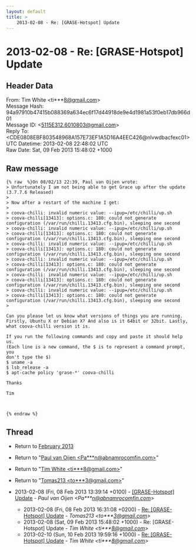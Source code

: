 ```yaml
---
layout: default
title: >
    2013-02-08 - Re: [GRASE-Hotspot] Update
---
```


# 2013-02-08 - Re: [GRASE-Hotspot] Update

## Header Data

From: Tim White \<ti***8@gmail.com\><br>
Message Hash: 94a97910b47415b088369a634ec6f17d44918de9e4d1981a53f0eb17db966d01<br>
Message ID: \<5115E312.6010803@gmail.com\><br>
Reply To: \<CDE0808EBF803548968A157E73EF1A5D16A4EEC426@nlvwdbacfexc01\><br>
UTC Datetime: 2013-02-08 22:48:02 UTC<br>
Raw Date: Sat, 09 Feb 2013 15:48:02 +1000<br>

## Raw message

```
{% raw  %}On 08/02/13 22:39, Paul van Oijen wrote:
> Unfortunately I am not being able to get Grace up after the update (3.7.7.6 Released)
>
> Now after a restart of the machine I get:
>
> coova-chilli: invalid numeric value: --ipup=/etc/chilli/up.sh
> coova-chilli[13413]: options.c: 180: could not generate configuration (/var/run/chilli.13413.cfg.bin), sleeping one second
> coova-chilli: invalid numeric value: --ipup=/etc/chilli/up.sh
> coova-chilli[13413]: options.c: 180: could not generate configuration (/var/run/chilli.13413.cfg.bin), sleeping one second
> coova-chilli: invalid numeric value: --ipup=/etc/chilli/up.sh
> coova-chilli[13413]: options.c: 180: could not generate configuration (/var/run/chilli.13413.cfg.bin), sleeping one second
> coova-chilli: invalid numeric value: --ipup=/etc/chilli/up.sh
> coova-chilli[13413]: options.c: 180: could not generate configuration (/var/run/chilli.13413.cfg.bin), sleeping one second
> coova-chilli: invalid numeric value: --ipup=/etc/chilli/up.sh
> coova-chilli[13413]: options.c: 180: could not generate configuration (/var/run/chilli.13413.cfg.bin), sleeping one second
> coova-chilli: invalid numeric value: --ipup=/etc/chilli/up.sh
> coova-chilli[13413]: options.c: 180: could not generate configuration (/var/run/chilli.13413.cfg.bin), sleeping one second
>

Can you please let us know what versions of things you are running. 
Firstly, Ubuntu X or Debian X? And also is it 64bit or 32bit. Lastly, 
what coova-chilli version it is.

If you run the following commands and copy and paste it should help us. 
(Each line is a new command, the $ is to represent a command prompt, you 
don't type the $)
$ uname -a
$ lsb_release -a
$ apt-cache policy 'grase-*' coova-chilli

Thanks

Tim



{% endraw %}
```

## Thread

+ Return to [February 2013](/archive/2013/02)

+ Return to "[Paul van Oijen <Pa***n<span>@</span>abnamrocomfin.com>](/authors/pa___n_at_abnamrocomfin_com)"
+ Return to "[Tim White <ti***8<span>@</span>gmail.com>](/authors/ti___8_at_gmail_com)"
+ Return to "[Tomas213 <to***3<span>@</span>gmail.com>](/authors/to___3_at_gmail_com)"

+ 2013-02-08 (Fri, 08 Feb 2013 13:39:14 +0100) - [[GRASE-Hotspot] Update](/archive/2013/02/b425477dab16feda618833b9d9e49b1db1c8677ba70206e71e2645b2ae3d6dc8) - _Paul van Oijen \<Pa***n@abnamrocomfin.com\>_
  + 2013-02-08 (Fri, 08 Feb 2013 16:31:08 +0200) - [Re: [GRASE-Hotspot] Update](/archive/2013/02/cfc71aed34141c4f1d729b9dfbc2cdf859c8e69264808b0a3a9e2cd8ec734886) - _Tomas213 \<to***3@gmail.com\>_
  + 2013-02-08 (Sat, 09 Feb 2013 15:48:02 +1000) - Re: [GRASE-Hotspot] Update - _Tim White \<ti***8@gmail.com\>_
  + 2013-02-10 (Sun, 10 Feb 2013 19:59:16 +1000) - [Re: [GRASE-Hotspot] Update](/archive/2013/02/7152ddec5e80eb04bde05bd5eb1362fa1c27eafc2d09bd79ee91aa2d1358e7a3) - _Tim White \<ti***8@gmail.com\>_

